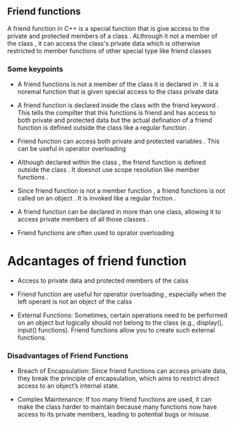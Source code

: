 ## Friend functions 
A friend function in C++ is a special function that is give access to the private and protected members of a class . 
ALthrough it not a member of the class , it can access the class's private data which is otherwise restricted to member functions of other special type like friend classes 


### Some keypoints 
- A friend functions is not a member of the class it is declared in . It is a noremal function that is given special access to the class private data 

- A friend function is declared inside the class with the friend keyword . This tells the compilter that this functions is friend and has access to both private and protected data but the actual defination of a friend function is defined outside the class like a regular function .

- Friend function can access both private and protected variables . This can be useful in operator overloading 

- Although declared within the class , the friend function is defined outside the class . It doesnot use scope resolution like member functions . 

- Since friend function is not a member function , a friend functions is not called on an object . It is invoked like a regular fnction . 

- A friend function can be declared in more than one class, allowing it to access private members of all those classes . 


- Friend functions are often used to oprator overloading 


# Adcantages of friend function 

- Access to private data and protected members of the calss 
- Friend function are useful for operator overloading , especially when the left operant is not an object of the calss 

- External Functions: Sometimes, certain operations need to be performed on an object but logically should not belong to the class (e.g., display(), input() functions). Friend functions allow you to create such external functions.



### Disadvantages of Friend Functions
- Breach of Encapsulation: Since friend functions can access private data, they break the principle of encapsulation, which aims to restrict direct access to an object’s internal state.

- Complex Maintenance: If too many friend functions are used, it can make the class harder to maintain because many functions now have access to its private members, leading to potential bugs or misuse.

